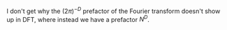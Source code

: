 I don't get why the $(2\pi)^{-D}$ prefactor of the Fourier transform doesn't show up in DFT, where instead we have a prefactor $N^D$.